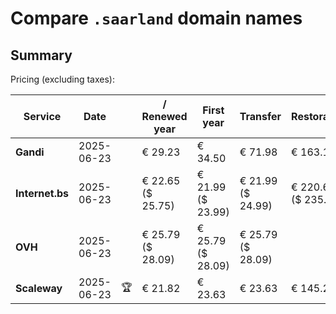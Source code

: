 # Compare `.saarland` domain names

## Summary

Pricing (excluding taxes):

| Service | Date |  | / Renewed year | First year | Transfer | Restoration |
|--|--|--|--|--|--|--|
| **Gandi** | 2025-06-23 |  | € 29.23 | € 34.50 | € 71.98 | € 163.16 |
| **Internet.bs** | 2025-06-23 |  | € 22.65<br>($ 25.75) | € 21.99<br>($ 23.99) | € 21.99<br>($ 24.99) | € 220.69<br>($ 235.39) |
| **OVH** | 2025-06-23 |  | € 25.79<br>($ 28.09) | € 25.79<br>($ 28.09) | € 25.79<br>($ 28.09) |  |
| **Scaleway** | 2025-06-23 | 🏆 | € 21.82 | € 23.63 | € 23.63 | € 145.26 |
